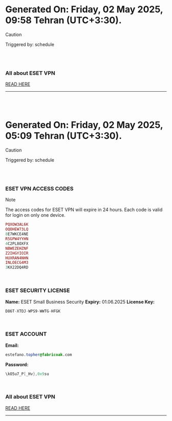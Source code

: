 # Generated On: Friday, 02 May 2025, 09:58 Tehran (UTC+3:30).

> [!CAUTION]
> Triggered by: schedule

<br><br>

### All about ESET VPN

[READ HERE](https://t.me/F_NiREvil/2113)

---

<br><br>

# Generated On: Friday, 02 May 2025, 05:09 Tehran (UTC+3:30).

> [!CAUTION]
> Triggered by: schedule

<br><br>

### ESET VPN ACCESS CODES

> [!NOTE]
> The access codes for ESET VPN will expire in 24 hours.
> Each code is valid for login on only one device.

```ruby
PQXOW3AL6K
OQOHEW73LQ
8E7WKCE4NE
R5GPW4YYHN
4C2PL8OXFX
NBWEZEHZNF
Z2IHGYIOIR
HUXRAN4NHN
INLOECG4M3
3KX22DQ4RD
```

<br>

### ESET SECURITY LICENSE

**Name:** ESET Small Business Security
**Expiry:** 01.06.2025
**License Key:**

```POV-Ray SDL
D86T-XTDJ-WPS9-WWTG-HFGK
```

<br>

### ESET ACCOUNT

**Email:**

```CSS
estefano.topher@fabricoak.com
```

**Password:**

```POV-Ray SDL
\kO5u7_P[_Hv},0x9su
```

<br>

### All about ESET VPN

[READ HERE](https://t.me/F_NiREvil/2113)

---

<br><br>
